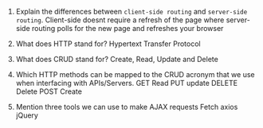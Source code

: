 1.  Explain the differences between `client-side routing` and `server-side routing`.
    Client-side doesnt require a refresh of the page where server-side routing polls for the new page and refreshes your browser

1.  What does HTTP stand for?
    Hypertext Transfer Protocol

1.  What does CRUD stand for?
    Create, Read, Update and Delete

1.  Which HTTP methods can be mapped to the CRUD acronym that we use when interfacing with APIs/Servers.
    GET Read
    PUT update
    DELETE Delete
    POST Create

1.  Mention three tools we can use to make AJAX requests
    Fetch
    axios
    jQuery
